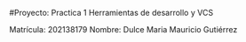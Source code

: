 #Proyecto: Practica 1
Herramientas de desarrollo y VCS

Matrícula: 202138179
Nombre: Dulce Maria Mauricio Gutiérrez